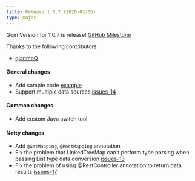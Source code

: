 ```yaml
---
title: Release 1.0.7 (2020-02-06)
type: major
---
```


Gcm Version for 1.0.7 is release! [GitHub Milestone](https://github.com/EdurtIO/incubator-gcm/milestone/4)

Thanks to the following contributors:

- [qianmoQ](https://github.com/qianmoQ)

#### General changes

- Add sample code [example](https://github.com/EdurtIO/incubator-gcm/tree/master/example)
- Support multiple data sources [issues-14](https://github.com/EdurtIO/incubator-gcm/issues/14)

#### Common changes

- Add custom Java switch tool

#### Netty changes

- Add `@GetMapping`, `@PostMapping` annotation
- Fix the problem that LinkedTreeMap can't perform type parsing when passing List<Object> type data conversion [issues-13](https://github.com/EdurtIO/incubator-gcm/issues/13)
- Fix the problem of using @RestController annotation to return data results [issues-17](https://github.com/EdurtIO/incubator-gcm/issues/17)
